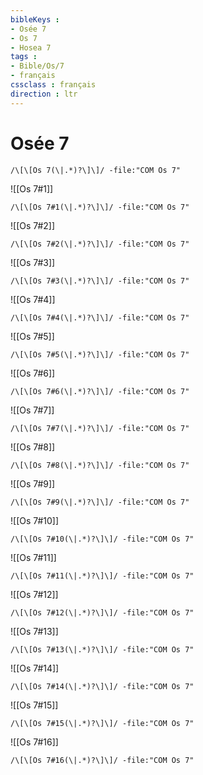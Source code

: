 ```yaml
---
bibleKeys : 
- Osée 7
- Os 7
- Hosea 7
tags : 
- Bible/Os/7
- français
cssclass : français
direction : ltr
---
```


# Osée 7

```query
/\[\[Os 7(\|.*)?\]\]/ -file:"COM Os 7"
```



![[Os 7#1]]

```query
/\[\[Os 7#1(\|.*)?\]\]/ -file:"COM Os 7"
```

![[Os 7#2]]

```query
/\[\[Os 7#2(\|.*)?\]\]/ -file:"COM Os 7"
```

![[Os 7#3]]

```query
/\[\[Os 7#3(\|.*)?\]\]/ -file:"COM Os 7"
```

![[Os 7#4]]

```query
/\[\[Os 7#4(\|.*)?\]\]/ -file:"COM Os 7"
```

![[Os 7#5]]

```query
/\[\[Os 7#5(\|.*)?\]\]/ -file:"COM Os 7"
```

![[Os 7#6]]

```query
/\[\[Os 7#6(\|.*)?\]\]/ -file:"COM Os 7"
```

![[Os 7#7]]

```query
/\[\[Os 7#7(\|.*)?\]\]/ -file:"COM Os 7"
```

![[Os 7#8]]

```query
/\[\[Os 7#8(\|.*)?\]\]/ -file:"COM Os 7"
```

![[Os 7#9]]

```query
/\[\[Os 7#9(\|.*)?\]\]/ -file:"COM Os 7"
```

![[Os 7#10]]

```query
/\[\[Os 7#10(\|.*)?\]\]/ -file:"COM Os 7"
```

![[Os 7#11]]

```query
/\[\[Os 7#11(\|.*)?\]\]/ -file:"COM Os 7"
```

![[Os 7#12]]

```query
/\[\[Os 7#12(\|.*)?\]\]/ -file:"COM Os 7"
```

![[Os 7#13]]

```query
/\[\[Os 7#13(\|.*)?\]\]/ -file:"COM Os 7"
```

![[Os 7#14]]

```query
/\[\[Os 7#14(\|.*)?\]\]/ -file:"COM Os 7"
```

![[Os 7#15]]

```query
/\[\[Os 7#15(\|.*)?\]\]/ -file:"COM Os 7"
```

![[Os 7#16]]

```query
/\[\[Os 7#16(\|.*)?\]\]/ -file:"COM Os 7"
```

